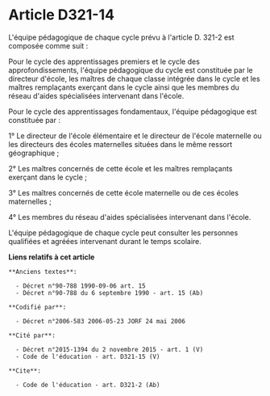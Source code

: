 # Article D321-14

L'équipe pédagogique de chaque cycle prévu à l'article D. 321-2 est composée comme suit : 

Pour le cycle des apprentissages premiers et le cycle des approfondissements, l'équipe pédagogique du cycle est constituée
par le directeur d'école, les maîtres de chaque classe intégrée dans le cycle et les maîtres remplaçants exerçant dans le
cycle ainsi que les membres du réseau d'aides spécialisées intervenant dans l'école. 

Pour le cycle des apprentissages fondamentaux, l'équipe pédagogique est constituée par : 

1° Le directeur de l'école élémentaire et le directeur de l'école maternelle ou les directeurs des écoles maternelles situées
dans le même ressort géographique ; 

2° Les maîtres concernés de cette école et les maîtres remplaçants exerçant dans le cycle ; 

3° Les maîtres concernés de cette école maternelle ou de ces écoles maternelles ; 

4° Les membres du réseau d'aides spécialisées intervenant dans l'école. 

L'équipe pédagogique de chaque cycle peut consulter les personnes qualifiées et agréées intervenant durant le temps scolaire.

**Liens relatifs à cet article**

	**Anciens textes**:

	  - Décret n°90-788 1990-09-06 art. 15
	  - Décret n°90-788 du 6 septembre 1990 - art. 15 (Ab)

	**Codifié par**:

	  - Décret n°2006-583 2006-05-23 JORF 24 mai 2006

	**Cité par**:

	  - Décret n°2015-1394 du 2 novembre 2015 - art. 1 (V)
	  - Code de l'éducation - art. D321-15 (V)

	**Cite**:

	  - Code de l'éducation - art. D321-2 (Ab)

